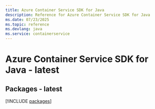 ```yaml
---
title: Azure Container Service SDK for Java
description: Reference for Azure Container Service SDK for Java
ms.date: 07/23/2025
ms.topic: reference
ms.devlang: java
ms.service: containerservice
---
```

# Azure Container Service SDK for Java - latest
## Packages - latest
[!INCLUDE [packages](container-service-index.md)]